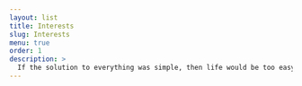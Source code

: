 ```yaml
---
layout: list
title: Interests
slug: Interests
menu: true
order: 1
description: >
  If the solution to everything was simple, then life would be too easy!
---
```

